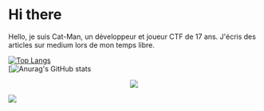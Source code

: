# Hi there
Hello, je suis Cat-Man, un développeur et joueur CTF de 17 ans.
J'écris des articles sur medium lors de mon temps libre.

[![Top Langs](https://github-readme-stats.vercel.app/api/top-langs/?username=Cat-Man123&langs_count=5&layout=compact&theme=dark)](https://github.com/anuraghazra/github-readme-stats)<br>
[![Anurag's GitHub stats](https://github-readme-stats.vercel.app/api?username=Cat-Man123&show_icons=true&theme=dark)

<p align="center">
  <a href="https://skillicons.dev">
    <img src="https://skillicons.dev/icons?i=androidstudio,bash,c,css,dart,flask,flutter,github,html,idea,java,js,kotlin,linux,maven,mysql,php,py,qt,raspberrypi,selenium,tensorflow,vscode&perline=10" />
  </a>
</p>

![](https://komarev.com/ghpvc/?username=Cat-Man123&color=orange)
